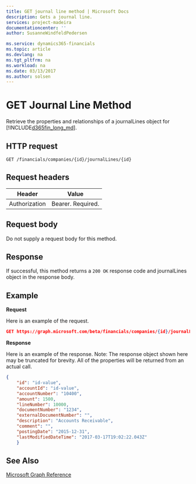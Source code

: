```yaml
---
title: GET journal line method | Microsoft Docs
description: Gets a journal line.
services: project-madeira
documentationcenter: ''
author: SusanneWindfeldPedersen

ms.service: dynamics365-financials
ms.topic: article
ms.devlang: na
ms.tgt_pltfrm: na
ms.workload: na
ms.date: 03/13/2017
ms.author: solsen
---
```


# GET Journal Line Method
Retrieve the properties and relationships of a journalLines object for [!INCLUDE[d365fin_long_md](../dynamics-nav/includes/d365fin_long_md.md)].

## HTTP request

```
GET /financials/companies/{id}/journalLines/{id}
```

## Request headers
|Header|Value|
|------|-----|
|Authorization  |Bearer. Required. |

## Request body
Do not supply a request body for this method.

## Response
If successful, this method returns a ```200 OK``` response code and journalLines object in the response body.

## Example

**Request**

Here is an example of the request.
```json
GET https://graph.microsoft.com/beta/financials/companies/{id}/journalLines/{id}
```

**Response**

Here is an example of the response. Note: The response object shown here may be truncated for brevity. All of the properties will be returned from an actual call.

```json
{
    "id": "id-value",
    "accountId": "id-value",
    "accountNumber": "10400",
    "amount": 1500,
    "lineNumber": 10000,
    "documentNumber": "1234",
    "externalDocumentNumber": "",
    "description": "Accounts Receivable",
    "comment": "",
    "postingDate": "2015-12-31",
    "lastModifiedDateTime": "2017-03-17T19:02:22.043Z"
    }
```

## See Also
[Microsoft Graph Reference](graph-reference.md)  